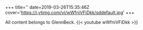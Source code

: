 +++
title=''
date=2019-03-26T15:35:46Z
cover='https://i.ytimg.com/vi/wWfniVFiDkk/sddefault.jpg'
+++

All content belongs to GlennBeck.
{{< youtube wWfniVFiDkk >}}

